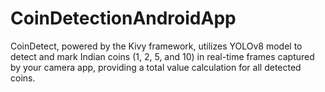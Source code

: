 # CoinDetectionAndroidApp
CoinDetect, powered by the Kivy framework, utilizes YOLOv8 model to detect and mark Indian coins (1, 2, 5, and 10) in real-time frames captured by your camera app, providing a total value calculation for all detected coins.
